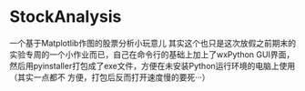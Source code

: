 # StockAnalysis
一个基于Matplotlib作图的股票分析小玩意儿
其实这个也只是这次放假之前期末的实验专周的一个小作业而已，自己在命令行的基础上加上了wxPython GUI界面，然后用pyinstaller打包成了exe文件，方便在未安装Python运行环境的电脑上使用（其实一点都不 方便，打包后反而打开速度慢的要死···）
